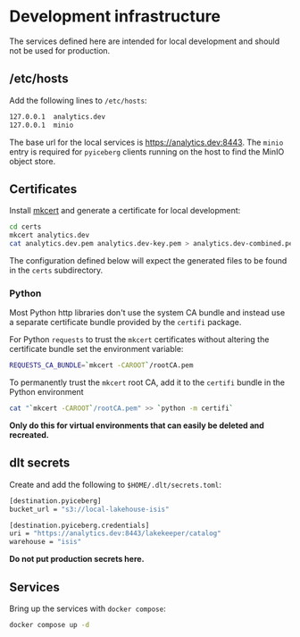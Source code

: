 # Development infrastructure

The services defined here are intended for local development and should not be used for production.

## /etc/hosts

Add the following lines to `/etc/hosts`:

```sh
127.0.0.1  analytics.dev
127.0.0.1  minio
```

The base url for the local services is https://analytics.dev:8443. The `minio` entry is required
for `pyiceberg` clients running on the host to find the MinIO object store.

## Certificates

Install [mkcert](https://github.com/FiloSottile/mkcert?tab=readme-ov-file#installation) and
generate a certificate for local development:

```sh
cd certs
mkcert analytics.dev
cat analytics.dev.pem analytics.dev-key.pem > analytics.dev-combined.pem
```

The configuration defined below will expect the generated files to be found in the `certs` subdirectory.

### Python

Most Python http libraries don't use the system CA bundle and instead use a separate certificate
bundle provided by the `certifi` package.

For Python `requests` to trust the `mkcert` certificates without altering the certificate bundle
set the environment variable:

```sh
REQUESTS_CA_BUNDLE=`mkcert -CAROOT`/rootCA.pem
```

To permanently trust the `mkcert` root CA, add it to the `certifi` bundle in the Python environment

```sh
cat "`mkcert -CAROOT`/rootCA.pem" >> `python -m certifi`
```

**Only do this for virtual environments that can easily be deleted and recreated.**

## dlt secrets

Create and add the following to `$HOME/.dlt/secrets.toml`:

```sh
[destination.pyiceberg]
bucket_url = "s3://local-lakehouse-isis"

[destination.pyiceberg.credentials]
uri = "https://analytics.dev:8443/lakekeeper/catalog"
warehouse = "isis"
```

**Do not put production secrets here.**

## Services

Bring up the services with `docker compose`:

```sh
docker compose up -d
```
